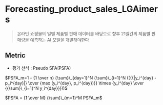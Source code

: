 # Forecasting_product_sales_LGAimers
> 온라인 쇼핑몰의 일별 제품별 판매 데이터를 바탕으로 향후 21일간의 제품별 판매량을 예측하는 AI 모델을 개발해야한다

## Metric
- 평가 산식 : Pseudo SFA(PSFA)

$PSFA_m=1 - {1 \over n} {\sum}\_{day=1}^N {\sum}\_{i=1}^N (({{|y_i^{day} - p_i^{day}|} \over {max (y_i^{day}, p_i^{day})}} \times {y_i^{day} \over {{\sum}\_{i=1}^N y_i^{day}}}))$

$PSFA = {1 \over M} {\sum}\_{m=1}^M PSFA_m$
